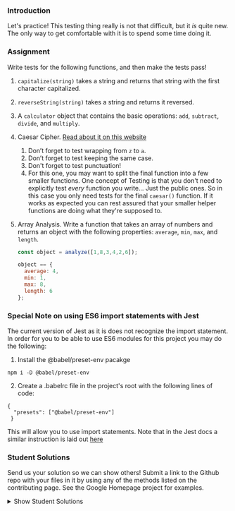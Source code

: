### Introduction
Let's practice!  This testing thing really is not that difficult, but it _is_ quite new.  The only way to get comfortable with it is to spend some time doing it.

### Assignment

<div class="lesson-content__panel" markdown="1">
Write tests for the following functions, and then make the tests pass!

1. `capitalize(string)` takes a string and returns that string with the first character capitalized.

2. `reverseString(string)` takes a string and returns it reversed.

3. A `calculator` object that contains the basic operations: `add`, `subtract`, `divide`, and `multiply`.

4. Caesar Cipher. [Read about it on this website](http://practicalcryptography.com/ciphers/caesar-cipher/)

   1. Don’t forget to test wrapping from `z` to `a`.
   2. Don’t forget to test keeping the same case.
   3. Don't forget to test punctuation!
   4. For this one, you may want to split the final function into a few smaller functions.  One concept of Testing is that you don't need to explicitly test _every_ function you write... Just the public ones.  So in this case you only need tests for the final `caesar()` function.  If it works as expected you can rest assured that your smaller helper functions are doing what they're supposed to.

5. Array Analysis.  Write a function that takes an array of numbers and returns an object with the following properties: `average`, `min`, `max`, and `length`.

   ~~~javascript
   const object = analyze([1,8,3,4,2,6]);

   object == {
     average: 4,
     min: 1,
     max: 8,
     length: 6
   };
   ~~~
</div>

### Special Note on using ES6 import statements with Jest

The current version of Jest as it is does not recognize the import statement. In order for you to be able to use ES6 modules for this project you may do the following:

1. Install the @babel/preset-env pacakge


```
npm i -D @babel/preset-env
```

2. Create a .babelrc file in the project's root with the following lines of code:

```
{
  "presets": ["@babel/preset-env"]
 }
```

This will allow you to use import statements. Note that in the Jest docs a similar instruction is laid out [here](https://jestjs.io/docs/en/getting-started#using-babel)

###  Student Solutions
Send us your solution so we can show others! Submit a link to the Github repo with your files in it by using any of the methods listed on the contributing page.  See the Google Homepage project for examples.

<details markdown="block">
  <summary> Show Student Solutions </summary>

- Add your solution below this line!
- [Vedat's solution](https://github.com/mvedataydin/tdd-jest)
- [Ben's solution](https://github.com/Koshoo/jest-testing-practice)
- [Solodov's solution](https://github.com/solodov-dev/top-js-tdd)
- [ARaut9's solution](https://github.com/ARaut9/javascript_testing)
- [Jason McKee's solution](https://github.com/jttmckee/testing-javascript)
- [Max Garbers's solution](https://github.com/bubblebooy/Odin-Javascript/tree/master/jest-testing)
- [theghall's solution](https://github.com/theghall/odin-jestpractice)
- [Jmooree30's solution](https://github.com/jmooree30/Jest-Tests)
- [Devon's solution](https://github.com/defitjo/Jest-Testing-Javascript)
- [Rhys' solution](https://github.com/105ron/odin-js-test)
- [heyalvaro's solution](https://github.com/heyalvaro/jestTestPractice)
- [Mike Smith's solution](https://github.com/MikeSS281986/Unit-Testing-)
- [MPalhidai's solution](https://github.com/MPalhidai/testing)
- [Areeba's solution](https://github.com/AREEBAISHTIAQ/Jest-testing-project)
- [scotth527's solution](https://github.com/scotth527/jest_practice)
- [Ryan Floyd's solution](https://github.com/MrRyanFloyd/odin-test-driven-development)
</details>

